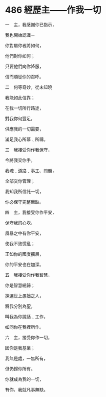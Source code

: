 # 486 經歷主——作我一切

一　主，我感謝你已指示，

我也開始認識－

你對屬你者將如何，

他們對你如何；

只要他們向你降服，

信而順從你的召呼。

二　何等奇妙，從未知曉

我能如此信靠；

在我一切所行路途，

對我你何豐足，

供應我的一切需要，

滿足我心所慕﹑所禱。

三　我接受你作我保守，

今將我交你手，

我魂﹑道路﹑事工、問題，

全部交你管理；

我知我所信託一切，

你必保守完整無缺。

四　主，我接受你作平安，

保守我的心坎，

風暴之中有你平安，

使我不致慌亂；

正如你的國度擴展，

你的平安也在加深。

五　我接受你作我智慧，

你是智慧總歸；

揀選世上愚拙之人，

將我分別為聖，

叫我為你說話﹑工作，

如同你在我裡所作。

六　主，接受你作一切，

因你是我基業；

我無是處，一無所有，

但仍歸你所有。

你就成為我的一切，

有你，我就凡事無缺。


